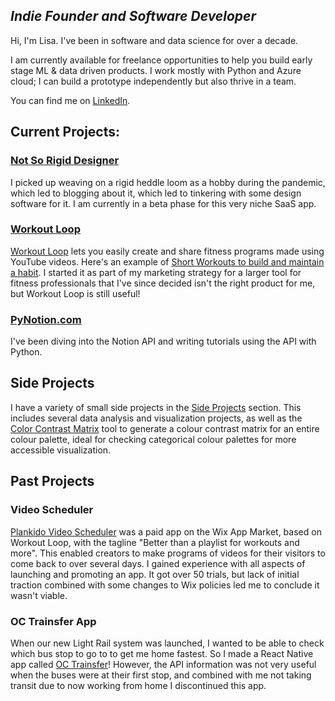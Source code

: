 ## *Indie Founder and Software Developer*
Hi, I'm Lisa. I've been in software and data science for over a decade.

I am currently available for freelance opportunities to help you build early stage ML & data driven products. I work mostly with Python and Azure cloud; I can build a prototype independently but also thrive in a team.

You can find me on [LinkedIn](https://www.linkedin.com/in/lisagaud/).

## Current Projects: 
### [Not So Rigid Designer](https://designer.notsorigidweaver.com/)
I picked up weaving on a rigid heddle loom as a hobby during the pandemic, which led to blogging about it, which led to tinkering with some design software for it. I am currently in a beta phase for this very niche SaaS app.

### [Workout Loop](https://www.plankido.com/loop)
[Workout Loop](https://www.plankido.com/loop) lets you easily create and share fitness programs made using YouTube videos. 
Here's an example of [Short Workouts to build and maintain a habit](https://www.plankido.com/posts/short_workouts_to_build_habit/). I started it as part of my marketing strategy for a larger tool for fitness professionals that I've since decided isn't the right product for me, but Workout Loop is still useful!

### [PyNotion.com](https://www.pynotion.com/)
I've been diving into the Notion API and writing tutorials using the API with Python.

## Side Projects
I have a variety of small side projects in the [Side Projects](Projects/index.html) section. This includes several data analysis and visualization projects, 
as well as the [Color Contrast Matrix](Projects/Colours/contrast_matrix.html) tool to generate a colour contrast matrix for an entire colour palette, ideal for checking categorical colour palettes for more accessible visualization.

## Past Projects
### Video Scheduler
[Plankido Video Scheduler](https://www.plankido.com/video_scheduler) was a paid app on the Wix App Market, based on Workout Loop, with the tagline "Better than a playlist for workouts and more". This enabled creators to make programs of videos for their visitors to come back to over several days. I gained experience with all aspects of launching and promoting an app. It got over 50 trials, but lack of initial traction combined with some changes to Wix policies led me to conclude it wasn't viable.

### OC Trainsfer App
When our new Light Rail system was launched, I wanted to be able to check which bus stop to go to to get me home fastest. So I made a React Native app called [OC Trainsfer](OCTrainsfer)!
However, the API information was not very useful when the buses were at their first stop, and combined with me not taking transit due to now working from home
I discontinued this app.
